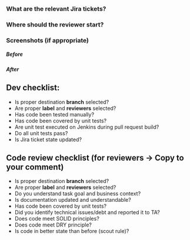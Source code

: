 ### What are the relevant Jira tickets?

### Where should the reviewer start?

### Screenshots (if appropriate)
##### Before
##### After

## Dev checklist:
- Is proper destination **branch** selected?
- Are proper **label** and **reviewers** selected?
- Has code been tested manually?
- Has code been covered by unit tests?
- Are unit test executed on Jenkins during pull request build?
- Do all unit tests pass?
- Is Jira ticket state updated?

## Code review checklist (for reviewers -> Copy to your comment)
- Is proper destination **branch** selected?
- Are proper **label** and **reviewers** selected?
- Do you understand task goal and business context?
- Is documentation updated and understandable?
- Has code been covered by unit tests?
- Did you identify technical issues/debt and reported it to TA? 
- Does code meet SOLID principles?
- Does code meet DRY principle?
- Is code in better state than before (scout rule)?